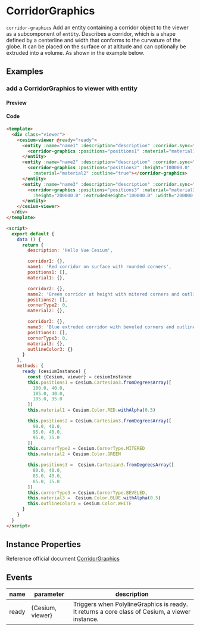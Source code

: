 # CorridorGraphics

`corridor-graphics` Add an entity containing a corridor object to the viewer as a subcomponent of `entity`. Describes a corridor, which is a shape defined by a centerline and width that conforms to the curvature of the globe. It can be placed on the surface or at altitude and can optionally be extruded into a volume. As shown in the example below.

## Examples

### add a CorridorGraphics to viewer with entity

#### Preview

<doc-preview>
  <template>
    <div class="viewer">
      <cesium-viewer @ready="ready">
        <entity :name="name1" :description="description" :corridor.sync="corridor1">
          <corridor-graphics :positions="positions1" :material="material1" :width="200000.0"></corridor-graphics>
        </entity>
        <entity :name="name2" :description="description" :corridor.sync="corridor2">
          <corridor-graphics :positions="positions2" :height="100000.0" :width="200000.0" :cornerType="0"
            :material="material2" :outline="true"></corridor-graphics>
        </entity>
        <entity :name="name3" :description="description" :corridor.sync="corridor3">
          <corridor-graphics :positions="positions3" :material="material3" :outlineColor="outlineColor3" :outline="true"
            :height="200000.0" :extrudedHeight="100000.0" :width="200000.0" :cornerType="cornerType3" :outlineColor="outlineColor3"></corridor-graphics>
        </entity>
      </cesium-viewer>
    </div>
  </template>

  <script>
    export default {
      data () {
        return {
          description: 'Hello Vue Cesium',

          corridor1: {},
          name1: 'Red corridor on surface with rounded corners',
          positions1: [],
          material1: {},

          corridor2: {},
          name2: 'Green corridor at height with mitered corners and outline',
          positions2: [],
          cornerType2: 0,
          material2: {},

          corridor3: {},
          name3: 'Blue extruded corridor with beveled corners and outline',
          positions3: [],
          cornerType3: 0,
          material3: {},
          outlineColor3: {}
        }
      },
      methods: {
        ready (cesiumInstance) {
          const {Cesium, viewer} = cesiumInstance
          this.positions1 = Cesium.Cartesian3.fromDegreesArray([
            100.0, 40.0,
            105.0, 40.0,
            105.0, 35.0
          ])
          this.material1 = Cesium.Color.RED.withAlpha(0.5)

          this.positions2 = Cesium.Cartesian3.fromDegreesArray([
            90.0, 40.0,
            95.0, 40.0,
            95.0, 35.0
          ])
          this.cornerType2 = Cesium.CornerType.MITERED
          this.material2 = Cesium.Color.GREEN

          this.positions3 =  Cesium.Cartesian3.fromDegreesArray([
            80.0, 40.0,
            85.0, 40.0,
            85.0, 35.0
          ])
          this.cornerType3 = Cesium.CornerType.BEVELED,
          this.material3 =  Cesium.Color.BLUE.withAlpha(0.5)
          this.outlineColor3 = Cesium.Color.WHITE
        }
      }
    }
  </script>
</doc-preview>

#### Code

```html
<template>
  <div class="viewer">
    <cesium-viewer @ready="ready">
      <entity :name="name1" :description="description" :corridor.sync="corridor1">
        <corridor-graphics :positions="positions1" :material="material1" :width="200000.0"></corridor-graphics>
      </entity>
      <entity :name="name2" :description="description" :corridor.sync="corridor2">
        <corridor-graphics :positions="positions2" :height="100000.0" :width="200000.0" :cornerType="0"
          :material="material2" :outline="true"></corridor-graphics>
      </entity>
      <entity :name="name3" :description="description" :corridor.sync="corridor3">
        <corridor-graphics :positions="positions3" :material="material3" :outlineColor="outlineColor3" :outline="true"
          :height="200000.0" :extrudedHeight="100000.0" :width="200000.0" :cornerType="cornerType3" :outlineColor="outlineColor3"></corridor-graphics>
      </entity>
    </cesium-viewer>
  </div>
</template>

<script>
  export default {
    data () {
      return {
        description: 'Hello Vue Cesium',

        corridor1: {},
        name1: 'Red corridor on surface with rounded corners',
        positions1: [],
        material1: {},

        corridor2: {},
        name2: 'Green corridor at height with mitered corners and outline',
        positions2: [],
        cornerType2: 0,
        material2: {},

        corridor3: {},
        name3: 'Blue extruded corridor with beveled corners and outline',
        positions3: [],
        cornerType3: 0,
        material3: {},
        outlineColor3: {}
      }
    },
    methods: {
      ready (cesiumInstance) {
        const {Cesium, viewer} = cesiumInstance
        this.positions1 = Cesium.Cartesian3.fromDegreesArray([
          100.0, 40.0,
          105.0, 40.0,
          105.0, 35.0
        ])
        this.material1 = Cesium.Color.RED.withAlpha(0.5)

        this.positions2 = Cesium.Cartesian3.fromDegreesArray([
          90.0, 40.0,
          95.0, 40.0,
          95.0, 35.0
        ])
        this.cornerType2 = Cesium.CornerType.MITERED
        this.material2 = Cesium.Color.GREEN

        this.positions3 =  Cesium.Cartesian3.fromDegreesArray([
          80.0, 40.0,
          85.0, 40.0,
          85.0, 35.0
        ])
        this.cornerType3 = Cesium.CornerType.BEVELED,
        this.material3 =  Cesium.Color.BLUE.withAlpha(0.5)
        this.outlineColor3 = Cesium.Color.WHITE
      }
    }
  }
</script>
```

## Instance Properties

Reference official document [CorridorGraphics](https://cesiumjs.org/Cesium/Build/Documentation/CorridorGraphics.html)
<!-- |属性名|类型|默认值|描述|
|------|-----|-----|----|
|positions|Property||`optional` 指定表示线条的Cartesian3位置数组。|
|followSurface|Property|true|`optional` 指定线段是弧线还是直线连接。|
|clampToGround|Property|false|`optional` 指定线是否贴地。|
|width|Property|1.0|`optional` 指定线的宽度（像素）。|
|show|Property|true|`optional` 指定线是否可显示。|
|material|MaterialProperty|Color.WHITE|`optional` 指定用于绘制线的材质。|
|depthFailMaterial|MaterialProperty||`optional` 指定用于绘制低于地形的线的材质。|
|granularity|Property|Cesium.Math.RADIANS_PER_DEGREE|`optional`指定每个纬度和经度之间的角距离，当followSurface为true时有效。|
|shadows|Property|ShadowMode.DISABLED|`optional` 指定这些是否投射或接收来自每个光源的阴影。|
|distanceDisplayCondition|Property||`optional` 指定相机到线的距离。|
|zIndex|Property|0|`optional` 指定用于排序地面几何的zIndex。 仅当`clampToGround`为真且支持地形上的折线时才有效。|
--- -->

## Events

|name|parameter|description|
|------|----|----|
|ready|{Cesium, viewer}|Triggers when PolylineGraphics is ready. It returns a core class of Cesium, a viewer instance.|
